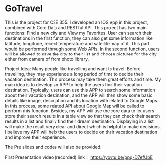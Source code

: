 # GoTravel
This is the project for CSE 355. 
I developed an IOS App in this project, combined with Core Data and RESTful API.
This project has two main functions: Find a new city and View my Favorites. User can search their destinations in the first function, they can also get some information like latitude, longitude, recent temperature and satellite map of it. This part would be performed through some Web APIs. In the second function, users will be allowed to save the city to their list and choose pictures for the city either from camera of from photo library.


Project Idea:
Many people like travelling and want to travel. Before travelling, they may experience a long period of time to decide their vacation destination. This process may take them great efforts and time. My main idea is to develop an APP to help the users find their vacation destination. Typically, users can use this APP to search some information about their vacation destination, and the APP will then show some basic details like image, description and its location with related to Google Maps. In this process, some related API about Google Map will be called to perform this function. Besides, my APP will use the core data to let users store their search results in a table view so that they can check their search results in a list and finally find their dream destination. Displaying in a list will make the result very clear and direct which is helpful to make decisions. I believe my APP will help the users to decide on their vacation destination and improve their experience.

The Pre slides and codes will also be provided. 

First Presentation video (recorded) link：
https://youtu.be/ppq-D7efUbE
